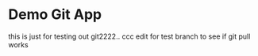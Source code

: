 # Demo Git App
this is just for testing out git2222..  ccc
edit for test branch
to see if git pull works

